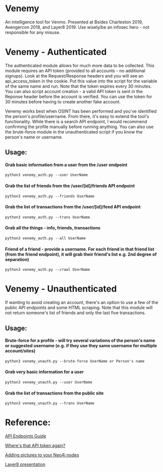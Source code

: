 # Venemy
An intelligence tool for Venmo. Presented at Bsides Charleston 2019, Avengercon 2018, and Layer8 2019. Use wisely/be an infosec hero - not responsible for any misuse.

# Venemy - Authenticated
The authenticated module allows for much more data to be collected. This module requires an API token (provided to all accounts - no additional signups). Look at the Request/Response headers and you will see an api_access_token in the cookie. Put this value into the script for the variable of the same name and run. Note that the token expires every 30 minutes. You can also script account creation - a valid API token is sent in the Reponse header before the account is verified. You can use the token for 30 minutes before having to create another fake account.

Venemy works best when OSINT has been performed and you've identified the person's profile/username. From there, it's easy to extend the tool's functionality. While there is a search API endpoint, I would recommend confirming the profile manually before running anything. You can also use the brute-force module in the unauthenticated script if you know the person's name or username.

## Usage:
#### Grab basic information from a user from the /user endpoint
    python3 venemy_auth.py --user UserName 

#### Grab the list of friends from the /user/[id]/friends API endpoint
    python3 venemy_auth.py --friends UserName

#### Grab the list of transactions from the /user/[id]/feed API endpoint
    python3 venemy_auth.py --trans UserName

#### Grab all the things - info, friends, transactions
    python3 venemy_auth.py --all UserName

#### Friend of a friend - provide a username. For each friend in that friend list (from the friend endpoint), it will grab their friend's list e.g. 2nd degree of separation)
    python3 venemy_auth.py --crawl UserName

# Venemy - Unauthenticated
If wanting to avoid creating an account, there's an option to use a few of the public API endpoints and some HTML scraping. Note that this module will not return someone's list of friends and only the last five transactions.

## Usage:
#### Brute-force for a profile - will try several variations of the person's name or suggested username (e.g. if they use they same username for multiple account/sites)
    python3 venemy_unauth.py --brute-force UserName or Person's name

#### Grab very basic information for a user
    python3 venemy_unauth.py --user UserName

#### Grab the list of transactions from the public site
    python3 venemy_unauth.py --trans UserName

# Reference:
[API Endpoints Guide](/reference/api_endpoints.md)

[Where's that API token again?](/reference/api_token)

[Adding pictures to your Neo4j nodes](/reference/neo4j_node_pictures.md)

[Layer8 presentation](/reference/venemy_layer8.pdf)
